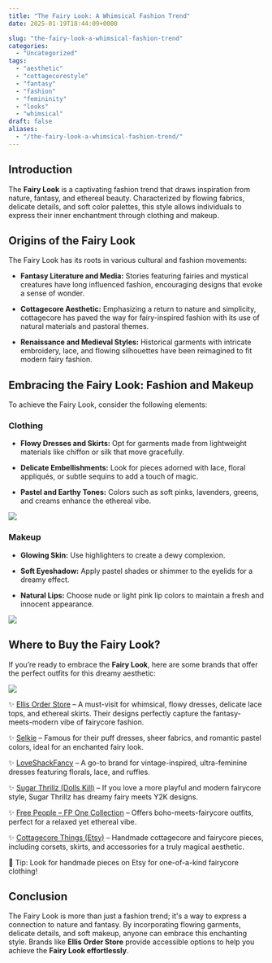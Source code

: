 ```yaml
---
title: "The Fairy Look: A Whimsical Fashion Trend"
date: 2025-01-19T18:44:09+0000

slug: "the-fairy-look-a-whimsical-fashion-trend"
categories:
  - "Uncategorized"
tags:
  - "aesthetic"
  - "cottagecorestyle"
  - "fantasy"
  - "fashion"
  - "femininity"
  - "looks"
  - "whimsical"
draft: false
aliases:
  - "/the-fairy-look-a-whimsical-fashion-trend/"
---
```

## **Introduction**

The **Fairy Look** is a captivating fashion trend that draws inspiration from nature, fantasy, and ethereal beauty. Characterized by flowing fabrics, delicate details, and soft color palettes, this style allows individuals to express their inner enchantment through clothing and makeup.

## **Origins of the Fairy Look**

The Fairy Look has its roots in various cultural and fashion movements:

- **Fantasy Literature and Media:** Stories featuring fairies and mystical creatures have long influenced fashion, encouraging designs that evoke a sense of wonder.

- **Cottagecore Aesthetic:** Emphasizing a return to nature and simplicity, cottagecore has paved the way for fairy-inspired fashion with its use of natural materials and pastoral themes.

- **Renaissance and Medieval Styles:** Historical garments with intricate embroidery, lace, and flowing silhouettes have been reimagined to fit modern fairy fashion.

## **Embracing the Fairy Look: Fashion and Makeup**

To achieve the Fairy Look, consider the following elements:

### **Clothing**

- **Flowy Dresses and Skirts:** Opt for garments made from lightweight materials like chiffon or silk that move gracefully.

- **Delicate Embellishments:** Look for pieces adorned with lace, floral appliqués, or subtle sequins to add a touch of magic.

- **Pastel and Earthy Tones:** Colors such as soft pinks, lavenders, greens, and creams enhance the ethereal vibe.

![](/AA782DB1-7565-4077-BB42-65DDBAD06706-1024x585.png)

### **Makeup**

- **Glowing Skin:** Use highlighters to create a dewy complexion.

- **Soft Eyeshadow:** Apply pastel shades or shimmer to the eyelids for a dreamy effect.

- **Natural Lips:** Choose nude or light pink lip colors to maintain a fresh and innocent appearance. 

![](/62f0f1d6-1c05-4080-acaf-80a6dfd1f8ea-1-1024x585.png)

## **Where to Buy the Fairy Look?**

If you’re ready to embrace the **Fairy Look**, here are some brands that offer the perfect outfits for this dreamy aesthetic:

![](/497F112F-635C-4439-B0F8-F5810E51B54F-1024x585.webp)

✨ [Ellis Order Store](https://ellisorderstore.com/) – A must-visit for whimsical, flowy dresses, delicate lace tops, and ethereal skirts. Their designs perfectly capture the fantasy-meets-modern vibe of fairycore fashion.

✨ [Selkie](https://www.selkiecollection.com/) – Famous for their puff dresses, sheer fabrics, and romantic pastel colors, ideal for an enchanted fairy look.

✨ [LoveShackFancy](https://www.loveshackfancy.com/) – A go-to brand for vintage-inspired, ultra-feminine dresses featuring florals, lace, and ruffles.

✨ [Sugar Thrillz (Dolls Kill)](https://www.dollskill.com/) – If you love a more playful and modern fairycore style, Sugar Thrillz has dreamy fairy meets Y2K designs.

✨ [Free People – FP One Collection](https://www.freepeople.com/) – Offers boho-meets-fairycore outfits, perfect for a relaxed yet ethereal vibe.

✨ [Cottagecore Things (Etsy)](https://www.etsy.com/shop/CottagecoreThings/) – Handmade cottagecore and fairycore pieces, including corsets, skirts, and accessories for a truly magical aesthetic.

📌 Tip: Look for handmade pieces on Etsy for one-of-a-kind fairycore clothing!

## **Conclusion**

The Fairy Look is more than just a fashion trend; it's a way to express a connection to nature and fantasy. By incorporating flowing garments, delicate details, and soft makeup, anyone can embrace this enchanting style. Brands like **Ellis Order Store** provide accessible options to help you achieve the **Fairy Look effortlessly**.